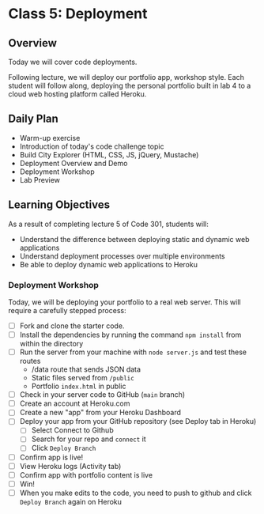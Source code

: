 # Class 5: Deployment

## Overview

Today we will cover code deployments.

Following lecture, we will deploy our portfolio app, workshop style. Each student will follow along, deploying the personal portfolio built in lab 4 to a cloud web hosting platform called Heroku.

## Daily Plan

- Warm-up exercise
- Introduction of today's code challenge topic
- Build City Explorer (HTML, CSS, JS, jQuery, Mustache)
- Deployment Overview and Demo
- Deployment Workshop
- Lab Preview

## Learning Objectives

As a result of completing lecture 5 of Code 301, students will:

- Understand the difference between deploying static and dynamic web applications
- Understand deployment processes over multiple environments
- Be able to deploy dynamic web applications to Heroku

### Deployment Workshop

Today, we will be deploying your portfolio to a real web server. This will require a carefully stepped process:

- [ ] Fork and clone the starter code.
- [ ] Install the dependencies by running the command `npm install` from within the directory 
- [ ] Run the server from your machine with `node server.js` and test these routes
  - /data route that sends JSON data
  - Static files served from `/public`
  - Portfolio `index.html` in public
- [ ] Check in your server code to GitHub (`main` branch)
- [ ] Create an account at Heroku.com
- [ ] Create a new "app" from your Heroku Dashboard
- [ ] Deploy your app from your GitHub repository (see Deploy tab in Heroku)
  - [ ] Select Connect to Github
  - [ ] Search for your repo and `connect` it
  - [ ] Click `Deploy Branch`
- [ ] Confirm app is live!
- [ ] View Heroku logs (Activity tab)
- [ ] Confirm app with portfolio content is live
- [ ] Win!
- [ ] When you make edits to the code, you need to push to github and click `Deploy Branch` again on Heroku
